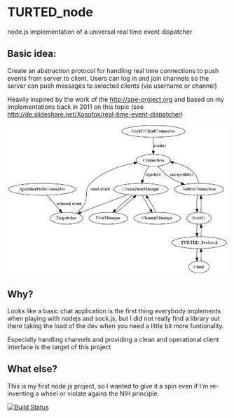 TURTED_node
===========

node.js implementation of a universal real time event dispatcher

Basic idea:
-----------
Create an abstraction protocol for handling real time connections to push events from server to client.
Users can log in and join channels so the server can push messages to selected clients (via username or channel)

Heavily inspired by the work of the http://ape-project.org and based on my implementations back in 2011 on this topic
(see http://de.slideshare.net/Xosofox/real-time-event-dispatcher)

![Data overview](flow.png)

Why?
----
Looks like a basic chat application is the first thing everybody implements when playing with nodejs and sock.js, but
I did not really find a library out there taking the load of the dev when you need a little bit more funtionality.

Especially handling channels and providing a clean and operational client interface is the target of this project

What else?
----------
This is my first node.js project, so I wanted to give it a spin even if I'm re-inventing a wheel or violate agains
the NIH principle.

[![Build Status](https://travis-ci.org/TURTED/TURTED_node.png?branch=master)](https://travis-ci.org/TURTED/TURTED_node)
